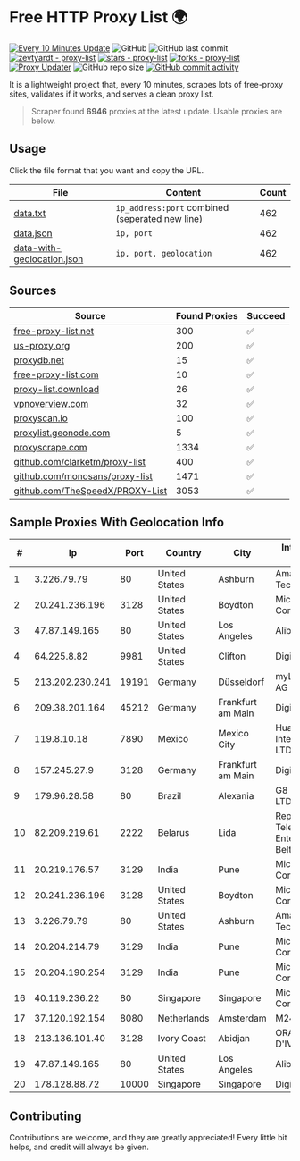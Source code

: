 
# Free HTTP Proxy List 🌍

[![Every 10 Minutes Update](https://github.com/mertguvencli/http-proxy-list/actions/workflows/main.yml/badge.svg?branch=main)](https://github.com/mertguvencli/http-proxy-list/actions/workflows/main.yml)
![GitHub](https://img.shields.io/github/license/mertguvencli/http-proxy-list)
![GitHub last commit](https://img.shields.io/github/last-commit/mertguvencli/http-proxy-list)
[![zevtyardt - proxy-list](https://img.shields.io/static/v1?label=zevtyardt&message=proxy-list&color=blue&logo=github)](https://github.com/zevtyardt/proxy-list "Go to GitHub repo")
[![stars - proxy-list](https://img.shields.io/github/stars/zevtyardt/proxy-list?style=social)](https://github.com/zevtyardt/proxy-list)
[![forks - proxy-list](https://img.shields.io/github/forks/zevtyardt/proxy-list?style=social)](https://github.com/zevtyardt/proxy-list)
[![Proxy Updater](https://github.com/zevtyardt/proxy-list/workflows/Proxy%20Updater/badge.svg)](https://github.com/zevtyardt/proxy-list/actions?query=workflow:"Proxy+Updater")
![GitHub repo size](https://img.shields.io/github/repo-size/zevtyardt/proxy-list)
[![GitHub commit activity](https://img.shields.io/github/commit-activity/m/zevtyardt/proxy-list?logo=commits)](https://github.com/zevtyardt/proxy-list/commits/main)

It is a lightweight project that, every 10 minutes, scrapes lots of free-proxy sites, validates if it works, and serves a clean proxy list.

> Scraper found **6946** proxies at the latest update. Usable proxies are below.

## Usage

Click the file format that you want and copy the URL.

|File|Content|Count|
|----|-------|-----|
|[data.txt](https://raw.githubusercontent.com/mertguvencli/http-proxy-list/main/proxy-list/data.txt)|`ip_address:port` combined (seperated new line)|462|
|[data.json](https://raw.githubusercontent.com/mertguvencli/http-proxy-list/main/proxy-list/data.json)|`ip, port`|462|
|[data-with-geolocation.json](https://raw.githubusercontent.com/mertguvencli/http-proxy-list/main/proxy-list/data-with-geolocation.json)|`ip, port, geolocation`|462|

## Sources

|Source|Found Proxies|Succeed|
|------|-------------|-------|
|[free-proxy-list.net](https://free-proxy-list.net)|300|✅|
|[us-proxy.org](https://www.us-proxy.org)|200|✅|
|[proxydb.net](http://proxydb.net)|15|✅|
|[free-proxy-list.com](https://free-proxy-list.com/?page=&port=&type%5B%5D=http&type%5B%5D=https&up_time=0&search=Search)|10|✅|
|[proxy-list.download](https://www.proxy-list.download/HTTP)|26|✅|
|[vpnoverview.com](https://vpnoverview.com/privacy/anonymous-browsing/free-proxy-servers)|32|✅|
|[proxyscan.io](https://www.proxyscan.io)|100|✅|
|[proxylist.geonode.com](https://proxylist.geonode.com/api/proxy-list?limit=300&page=1&sort_by=lastChecked&sort_type=desc&protocols=http,https)|5|✅|
|[proxyscrape.com](https://api.proxyscrape.com/v2/?request=displayproxies&protocol=http&timeout=10000&country=all&ssl=all&anonymity=all)|1334|✅|
|[github.com/clarketm/proxy-list](https://raw.githubusercontent.com/clarketm/proxy-list/master/proxy-list-raw.txt)|400|✅|
|[github.com/monosans/proxy-list](https://raw.githubusercontent.com/monosans/proxy-list/main/proxies/http.txt)|1471|✅|
|[github.com/TheSpeedX/PROXY-List](https://raw.githubusercontent.com/TheSpeedX/PROXY-List/master/http.txt)|3053|✅|


## Sample Proxies With Geolocation Info

|#|Ip|Port|Country|City|Internet Service Provider|
|-|--|----|-------|----|-------------------------|
|1|3.226.79.79|80|United States|Ashburn|Amazon Technologies Inc.|
|2|20.241.236.196|3128|United States|Boydton|Microsoft Corporation|
|3|47.87.149.165|80|United States|Los Angeles|Alibaba.com LLC|
|4|64.225.8.82|9981|United States|Clifton|DigitalOcean, LLC|
|5|213.202.230.241|19191|Germany|Düsseldorf|myLoc managed IT AG|
|6|209.38.201.164|45212|Germany|Frankfurt am Main|DigitalOcean|
|7|119.8.10.18|7890|Mexico|Mexico City|Huawei International Pte. LTD|
|8|157.245.27.9|3128|Germany|Frankfurt am Main|DigitalOcean, LLC|
|9|179.96.28.58|80|Brazil|Alexania|G8 NETWORKS LTDA|
|10|82.209.219.61|2222|Belarus|Lida|Republican Unitary Telecommunication Enterprise Beltelecom|
|11|20.219.176.57|3129|India|Pune|Microsoft Corporation|
|12|20.241.236.196|3128|United States|Boydton|Microsoft Corporation|
|13|3.226.79.79|80|United States|Ashburn|Amazon Technologies Inc.|
|14|20.204.214.79|3129|India|Pune|Microsoft Corporation|
|15|20.204.190.254|3129|India|Pune|Microsoft Corporation|
|16|40.119.236.22|80|Singapore|Singapore|Microsoft Corporation|
|17|37.120.192.154|8080|Netherlands|Amsterdam|M247 Europe SRL|
|18|213.136.101.40|3128|Ivory Coast|Abidjan|ORANGE COTE D'IVOIRE|
|19|47.87.149.165|80|United States|Los Angeles|Alibaba.com LLC|
|20|178.128.88.72|10000|Singapore|Singapore|DigitalOcean, LLC|



## Contributing

Contributions are welcome, and they are greatly appreciated! Every
little bit helps, and credit will always be given.

